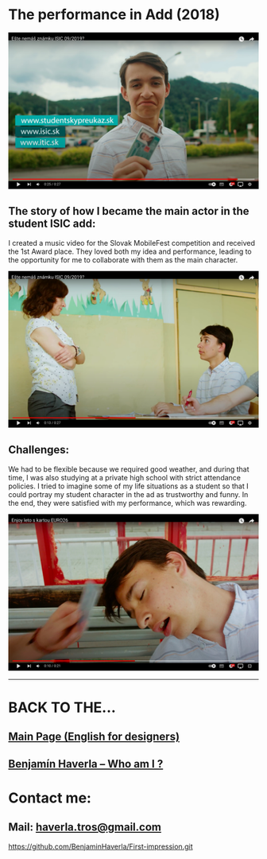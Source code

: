 # The performance in Add (2018)
![text description](Images/Performance_1.png)

## The story of how I became the main actor in the student ISIC add:
I created a music video for the Slovak MobileFest competition and received the 1st Award place. They loved both my idea and performance, leading to the opportunity for me to collaborate with them as the main character.

![text description](Images/Performance_2.png)

## Challenges:
We had to be flexible because we required good weather, and during that time, I was also studying at a private high school with strict attendance policies. I tried to imagine some of my life situations as a student so that I could portray my student character in the ad as trustworthy and funny. In the end, they were satisfied with my performance, which was rewarding.

![text description](Images/Performance_3.png)

-------------------------------------------------------------

# BACK TO THE...
## [Main Page (English for designers)](https://github.com/BenjaminHaverla/English-for-designers.git)
## [Benjamín Haverla – Who am I ?](https://github.com/BenjaminHaverla/First-impression.git)
# Contact me:
## **Mail**: haverla.tros@gmail.com

https://github.com/BenjaminHaverla/First-impression.git

